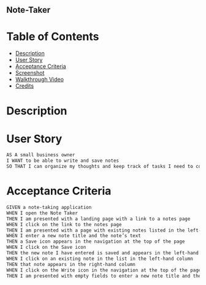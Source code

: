 ## Note-Taker ##

# Table of Contents
- [Description](#description)
- [User Story](#user-story)
- [Acceptance Criteria](#acceptance-criteria)
- [Screenshot](#screenshot)
- [Walkthrough Video](#walkthrough-video)
- [Credits](#Credits)

# Description

# User Story #
```md
AS A small business owner
I WANT to be able to write and save notes
SO THAT I can organize my thoughts and keep track of tasks I need to complete
```

# Acceptance Criteria
```md
GIVEN a note-taking application
WHEN I open the Note Taker
THEN I am presented with a landing page with a link to a notes page
WHEN I click on the link to the notes page
THEN I am presented with a page with existing notes listed in the left-hand column, plus empty fields to enter a new note title and the note’s text in the right-hand column
WHEN I enter a new note title and the note’s text
THEN a Save icon appears in the navigation at the top of the page
WHEN I click on the Save icon
THEN the new note I have entered is saved and appears in the left-hand column with the other existing notes
WHEN I click on an existing note in the list in the left-hand column
THEN that note appears in the right-hand column
WHEN I click on the Write icon in the navigation at the top of the page
THEN I am presented with empty fields to enter a new note title and the note’s text in the right-hand column
```


